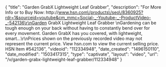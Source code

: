 {
    "title": "Garden GrabX Lightweight Leaf Grabber",
    "description": "For More Info or to Buy Now: http:\/\/www.hsn.com\/products\/seo\/8360925?rdr=1&sourceid=youtube&cm_mmc=Social-_-Youtube-_-ProductVideo-_-542136\r\nGarden GrabX Lightweight Leaf Grabber \nGardening can be tough enough on your back without having to constantly bend over for every movement. Garden GrabX has you covered, with lightweight, smart...\r\nPrices shown on the previously recorded video may not represent the current price.  View hsn.com to view the current selling price. HSN Item #542136",
    "videoid": "112334948",
    "date_created": "1496150110",
    "date_modified": "1503417315",
    "type": "captivate",
    "layout": "video",
    "url": "\/v\/garden-grabx-lightweight-leaf-grabber\/112334948"
}